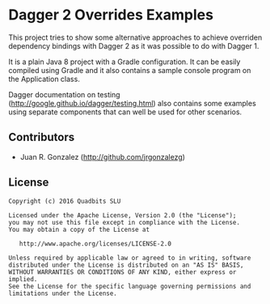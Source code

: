 Dagger 2 Overrides Examples
===========================

This project tries to show some alternative approaches to achieve overriden dependency bindings with Dagger 2 as it was possible to do with Dagger 1.

It is a plain Java 8 project with a Gradle configuration. It can be easily compiled using Gradle and it also contains a sample console program on the Application class.

Dagger documentation on testing (http://google.github.io/dagger/testing.html) also contains some examples using separate components that can well be used for other scenarios.



Contributors
------------

* Juan R. Gonzalez (http://github.com/jrgonzalezg)



License
-------

    Copyright (c) 2016 Quadbits SLU

    Licensed under the Apache License, Version 2.0 (the "License");
    you may not use this file except in compliance with the License.
    You may obtain a copy of the License at

       http://www.apache.org/licenses/LICENSE-2.0

    Unless required by applicable law or agreed to in writing, software
    distributed under the License is distributed on an "AS IS" BASIS,
    WITHOUT WARRANTIES OR CONDITIONS OF ANY KIND, either express or implied.
    See the License for the specific language governing permissions and
    limitations under the License.

